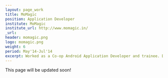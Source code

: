 ```yaml
---
layout: page_work
title: MoMagic
position: Application Developer
institute: MoMagic
institute_url: http://www.momagic.in/
_url: 
header: momagic.png
logo: momagic.png
weight: 6
period: May'14-Jul'14
excerpt: Worked as a Co-op Android Application Developer and trainee. Developed a commercial application ‘Handsfree’, a driver assistance application. Got exposed to application testing.
---
```

This page will be updated soon!